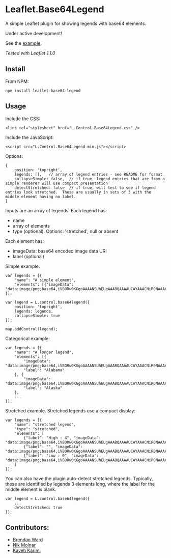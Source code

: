 # Leaflet.Base64Legend

A simple Leaflet plugin for showing legends with base64 elements.

Under active development!


See the [example](//consbio.github.io/Leaflet.Base64Legend).

*Tested with Leaflet 1.1.0*



## Install

From NPM:

```
npm install leaflet-base64-legend
```


## Usage

Include the CSS:

```
<link rel="stylesheet" href="L.Control.Base64Legend.css" />
```


Include the JavaScript:

```
<script src="L.Control.Base64Legend-min.js"></script>
```


Options:
```
{
    position: 'topright',
    legends: [],   // array of legend entries - see README for format
    collapseSimple: false,  // if true, legend entries that are from a simple renderer will use compact presentation
    detectStretched: false  // if true, will test to see if legend entries look stretched.  These are usually in sets of 3 with the middle element having no label.
}
```



Inputs are an array of legends.  Each legend has:
* name
* array of elements
* type (optional).  Options: 'stretched', null or absent


Each element has:
* imageData: base64 encoded image data URI
* label (optional)


Simple example:
```
var legends = [{
    "name": "A simple element",
    "elements": [{"imageData": "data:image/png;base64,iVBORw0KGgoAAAANSUhEUgAAABQAAAAUCAYAAACNiR0NAAAAAXNSR0IB2cksfwAAAAlwSFlzAAAOxAAADsQBlSsOGwAAAO5JREFUOI3NlD0OgzAMhd+AIliYsnhHbD4Np+QwnVgjBq4QIeypHarQ0ECBlqFvc5R8evFf1rbtHRcqi4O+7zGO4+bluq4hIhiGIYmZ+QXsug4AYK39CBQR5HmexOE9My8dEhGIaPdbwU1Q0zQQkZdDay2maQIAlGUJY8wuFAC891DVhfMsOAsyxqCqqkNA5xxUdc7p/OU4B78q27/yBTDO4SXAI5U9Bfz/HP6quAaXAOMaXALcnGXgOU7OuUMg731ylgBVFap6yuFqDuMVRkRzvCVmXuzPxT6M++/MxBRFkezP2eF7Ux9p8pX9eXsAPNt0X7NgcsoAAAAASUVORK5CYII="}]
}];

var legend = L.control.base64legend({
    position: 'topright',
    legends: legends,
    collapseSimple: true
});

map.addControl(legend);
```


Categorical example:
```
var legends = [{
    "name": "A longer legend",
    "elements": [{
        "imageData": "data:image/png;base64,iVBORw0KGgoAAAANSUhEUgAAABQAAAAUCAYAAACNiR0NAAAAAXNSR0IB2cksfwAAAAlwSFlzAAAOxAAADsQBlSsOGwAAAHJJREFUOI1jYaAyYIExcnJyGigxaMqUKQ1wA3Nychq0VAXrRYS5yDLs/uNPDDk5OQxTpkxpgLtQRJiLQVNNlGwXPn76mQHuQmqCUQNHDRw1cJgZeP/xJ7INefP2G6qBU6ZMacjJyYEXQeQAlAIWWYBSAABjPiDfvMzQCwAAAABJRU5ErkJggg==",
        "label": "Alabama"
    }, {
        "imageData": "data:image/png;base64,iVBORw0KGgoAAAANSUhEUgAAABQAAAAUCAYAAACNiR0NAAAAAXNSR0IB2cksfwAAAAlwSFlzAAAOxAAADsQBlSsOGwAAAHZJREFUOI3t1LEJgDAUBNArLBTcIOAQgiC40u3gH+JWS+wFRxBbK4NpEyvJVZ9fPK66Bh+neQ6SVgJJsgiStGU+V+euLMyHHiQhyWJD5y5M457Zb4DfWsSGX6aCFazgz0AfegBDFnIcXQpKMpJxgnKSDOz7UZobwRof/EtWWjIAAAAASUVORK5CYII=",
        "label": "Alaska"
    },
    ...
}];
```



Stretched example.  Stretched legends use a compact display:
```
var legends = [{
    "name": "stretched legend",
    "type": "stretched",
    "elements": [
        {"label": "High : 4", "imageData": "data:image/png;base64,iVBORw0KGgoAAAANSUhEUgAAABQAAAAUCAYAAACNiR0NAAAAAXNSR0IB2cksfwAAAAlwSFlzAAAOxAAADsQBlSsOGwAAAF1JREFUOI2t0sENgDAMQ9E4pHULF5iA/cdjgKos8T3Ak5y4vtc7wJQekoso3TR40eDJiqVhFgx3FtRoMDgPFgwXC2rClaPBX5bhGyYNrgGDKnqHThZc9A6zw+CGwR+9jAZatYouQAAAAABJRU5ErkJggg=="},
        {"label": "", "imageData": "data:image/png;base64,iVBORw0KGgoAAAANSUhEUgAAABQAAAAUCAYAAACNiR0NAAAAAXNSR0IB2cksfwAAAAlwSFlzAAAOxAAADsQBlSsOGwAAAFdJREFUOI2t0oENgDAIRFGiQDd0Y3dqCngu8TvAC/dT3+8jA59bOumZ27pZUAmD+GQFPpm+kG74rWRBBT1ZFwvWwA1rggV74IY9dMOGGx5+MgwWD7Lf5gdcuB2P8+YnfgAAAABJRU5ErkJggg=="},
        {"label": "Low : 0", "imageData": "data:image/png;base64,iVBORw0KGgoAAAANSUhEUgAAABQAAAAUCAYAAACNiR0NAAAAAXNSR0IB2cksfwAAAAlwSFlzAAAOxAAADsQBlSsOGwAAAFpJREFUOI2t0oENgCAMRFHU7j+CqzgIYxgjkIIu8TrAz/Xux1XPr8CLnLvklRjzsMBMDOw64dTAvsICh+5waG34KDwhF5u/3JYeRWvTEid8dYf32izw4StjsX/siyj7Hs38/gAAAABJRU5ErkJggg=="}
    ]
}];
```


You can also have the plugin auto-detect stretched legends.  Typically,
these are identified by legends 3 elements long, where the label for the
middle element is blank.
```
var legend = L.control.base64legend({
    ...
    detectStretched: true
});
```




## Contributors:
* [Brendan Ward](https://github.com/brendan-ward)
* [Nik Molnar](https://github.com/nikmolnar)
* [Kaveh Karimi](https://github.com/ka7eh)
